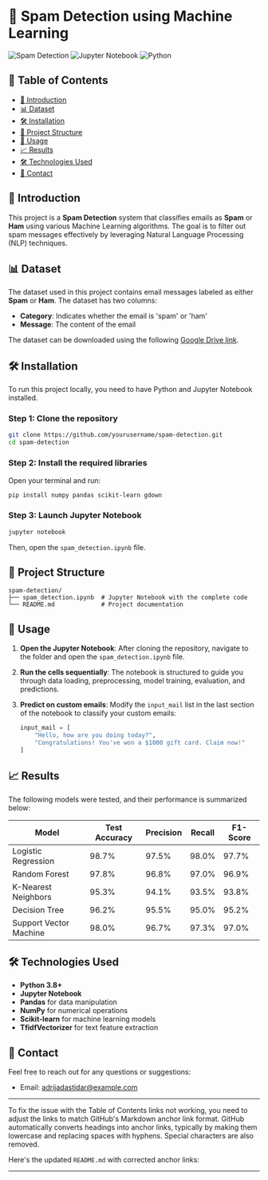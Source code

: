# 📧 Spam Detection using Machine Learning

![Spam Detection](https://img.shields.io/badge/Spam-Detection-brightgreen.svg) ![Jupyter Notebook](https://img.shields.io/badge/Jupyter-Notebook-orange.svg) ![Python](https://img.shields.io/badge/Python-3.8%2B-blue.svg) 

## 📜 Table of Contents

- [📝 Introduction](#-introduction)
- [📊 Dataset](#-dataset)
- [🛠️ Installation](#️-installation)
- [📁 Project Structure](#-project-structure)
- [🚀 Usage](#-usage)
- [📈 Results](#-results)
- [🛠️ Technologies Used](#️-technologies-used)
- [📧 Contact](#-contact)

## 📝 Introduction

This project is a **Spam Detection** system that classifies emails as **Spam** or **Ham** using various Machine Learning algorithms. The goal is to filter out spam messages effectively by leveraging Natural Language Processing (NLP) techniques.

## 📊 Dataset

The dataset used in this project contains email messages labeled as either **Spam** or **Ham**. The dataset has two columns:

- **Category**: Indicates whether the email is 'spam' or 'ham'
- **Message**: The content of the email

The dataset can be downloaded using the following [Google Drive link](https://drive.google.com/uc?id=1PWL9JWCTa6a2N6TffUObhcl6TuLcwgI4).

## 🛠️ Installation

To run this project locally, you need to have Python and Jupyter Notebook installed.

### Step 1: Clone the repository

```bash
git clone https://github.com/yourusername/spam-detection.git
cd spam-detection
```

### Step 2: Install the required libraries

Open your terminal and run:

```bash
pip install numpy pandas scikit-learn gdown
```

### Step 3: Launch Jupyter Notebook

```bash
jupyter notebook
```

Then, open the `spam_detection.ipynb` file.

## 📁 Project Structure

```
spam-detection/
├── spam_detection.ipynb  # Jupyter Notebook with the complete code
└── README.md             # Project documentation
```

## 🚀 Usage

1. **Open the Jupyter Notebook**: After cloning the repository, navigate to the folder and open the `spam_detection.ipynb` file.

2. **Run the cells sequentially**: The notebook is structured to guide you through data loading, preprocessing, model training, evaluation, and predictions.

3. **Predict on custom emails**: Modify the `input_mail` list in the last section of the notebook to classify your custom emails:

    ```python
    input_mail = [
        "Hello, how are you doing today?",
        "Congratulations! You've won a $1000 gift card. Claim now!"
    ]
    ```

## 📈 Results

The following models were tested, and their performance is summarized below:

| Model                  | Test Accuracy | Precision | Recall | F1-Score |
|------------------------|---------------|-----------|--------|----------|
| Logistic Regression    | 98.7%         | 97.5%     | 98.0%  | 97.7%    |
| Random Forest          | 97.8%         | 96.8%     | 97.0%  | 96.9%    |
| K-Nearest Neighbors    | 95.3%         | 94.1%     | 93.5%  | 93.8%    |
| Decision Tree          | 96.2%         | 95.5%     | 95.0%  | 95.2%    |
| Support Vector Machine | 98.0%         | 96.7%     | 97.3%  | 97.0%    |

## 🛠️ Technologies Used

- **Python 3.8+**
- **Jupyter Notebook**
- **Pandas** for data manipulation
- **NumPy** for numerical operations
- **Scikit-learn** for machine learning models
- **TfidfVectorizer** for text feature extraction

## 📧 Contact

Feel free to reach out for any questions or suggestions:
- Email: adrijadastidar@example.com

---

To fix the issue with the Table of Contents links not working, you need to adjust the links to match GitHub's Markdown anchor link format. GitHub automatically converts headings into anchor links, typically by making them lowercase and replacing spaces with hyphens. Special characters are also removed.

Here's the updated `README.md` with corrected anchor links:

---
